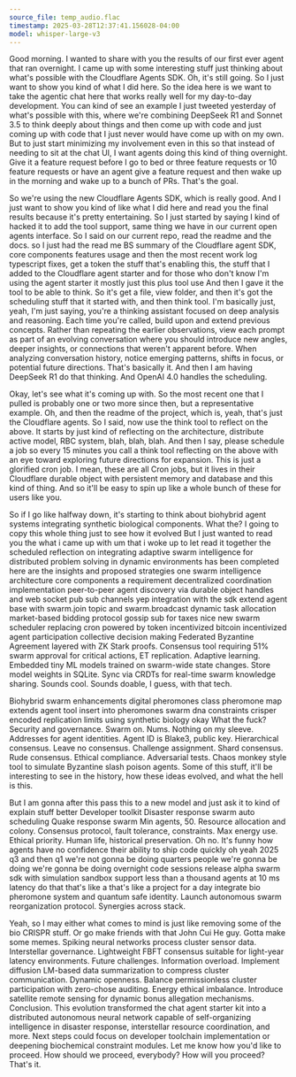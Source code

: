 ```yaml
---
source_file: temp_audio.flac
timestamp: 2025-03-28T12:37:41.156028-04:00
model: whisper-large-v3
---
```


Good morning. I wanted to share with you the results of our first ever agent that ran overnight. I came up with some interesting stuff just thinking about what's possible with the Cloudflare Agents SDK. Oh, it's still going. So I just want to show you kind of what I did here. So the idea here is we want to take the agentic chat here that works really well for my day-to-day development. You can kind of see an example I just tweeted yesterday of what's possible with this, where we're combining DeepSeek R1 and Sonnet 3.5 to think deeply about things and then come up with code and just coming up with code that I just never would have come up with on my own. But to just start minimizing my involvement even in this so that instead of needing to sit at the chat UI, I want agents doing this kind of thing overnight. Give it a feature request before I go to bed or three feature requests or 10 feature requests or have an agent give a feature request and then wake up in the morning and wake up to a bunch of PRs. That's the goal.

So we're using the new Cloudflare Agents SDK, which is really good. And I just want to show you kind of like what I did here and read you the final results because it's pretty entertaining. So I just started by saying I kind of hacked it to add the tool support, same thing we have in our current open agents interface. So I said on our current repo, read the readme and the docs. so I just had the read me BS summary of the Cloudflare agent SDK, core components features usage and then the most recent work log typescript fixes, get a token the stuff that's enabling this, the stuff that I added to the Cloudflare agent starter and for those who don't know I'm using the agent starter it mostly just this plus tool use And then I gave it the tool to be able to think. So it's get a file, view folder, and then it's got the scheduling stuff that it started with, and then think tool. I'm basically just, yeah, I'm just saying, you're a thinking assistant focused on deep analysis and reasoning. Each time you're called, build upon and extend previous concepts. Rather than repeating the earlier observations, view each prompt as part of an evolving conversation where you should introduce new angles, deeper insights, or connections that weren't apparent before. When analyzing conversation history, notice emerging patterns, shifts in focus, or potential future directions. That's basically it. And then I am having DeepSeek R1 do that thinking. And OpenAI 4.0 handles the scheduling.

Okay, let's see what it's coming up with. So the most recent one that I pulled is probably one or two more since then, but a representative example. Oh, and then the readme of the project, which is, yeah, that's just the Cloudflare agents. So I said, now use the think tool to reflect on the above. It starts by just kind of reflecting on the architecture, distribute active model, RBC system, blah, blah, blah. And then I say, please schedule a job so every 15 minutes you call a think tool reflecting on the above with an eye toward exploring future directions for expansion. This is just a glorified cron job. I mean, these are all Cron jobs, but it lives in their Cloudflare durable object with persistent memory and database and this kind of thing. And so it'll be easy to spin up like a whole bunch of these for users like you.

So if I go like halfway down, it's starting to think about biohybrid agent systems integrating synthetic biological components. What the? I going to copy this whole thing just to see how it evolved But I just wanted to read you the what i came up with um that i woke up to let read it together the scheduled reflection on integrating adaptive swarm intelligence for distributed problem solving in dynamic environments has been completed here are the insights and proposed strategies one swarm intelligence architecture core components a requirement decentralized coordination implementation peer-to-peer agent discovery via durable object handles and web socket pub sub channels yep integration with the sdk extend agent base with swarm.join topic and swarm.broadcast dynamic task allocation market-based bidding protocol gossip sub for taxes nice new swarm scheduler replacing cron powered by token incentivized bitcoin incentivized agent participation collective decision making Federated Byzantine Agreement layered with ZK Stark proofs. Consensus tool requiring 51% swarm approval for critical actions, ET replication. Adaptive learning. Embedded tiny ML models trained on swarm-wide state changes. Store model weights in SQLite. Sync via CRDTs for real-time swarm knowledge sharing. Sounds cool. Sounds doable, I guess, with that tech.

Biohybrid swarm enhancements digital pheromones class pheromone map extends agent tool insert into pheromones swarm dna constraints crisper encoded replication limits using synthetic biology okay What the fuck? Security and governance. Swarm on. Nums. Nothing on my sleeve. Addresses for agent identities. Agent ID is Blake3, public key. Hierarchical consensus. Leave no consensus. Challenge assignment. Shard consensus. Rude consensus. Ethical compliance. Adversarial tests. Chaos monkey style tool to simulate Byzantine slash poison agents. Some of this stuff, it'll be interesting to see in the history, how these ideas evolved, and what the hell is this.

But I am gonna after this pass this to a new model and just ask it to kind of explain stuff better Developer toolkit Disaster response swarm auto scheduling Quake response swarm Min agents, 50. Resource allocation and colony. Consensus protocol, fault tolerance, constraints. Max energy use. Ethical priority. Human life, historical preservation. Oh no. It's funny how agents have no confidence their ability to ship code quickly oh yeah 2025 q3 and then q1 we're not gonna be doing quarters people we're gonna be doing we're gonna be doing overnight code sessions release alpha swarm sdk with simulation sandbox support less than a thousand agents at 10 ms latency do that that's like a that's like a project for a day integrate bio pheromone system and quantum safe identity. Launch autonomous swarm reorganization protocol. Synergies across stack.

Yeah, so I may either what comes to mind is just like removing some of the bio CRISPR stuff. Or go make friends with that John Cui He guy. Gotta make some memes. Spiking neural networks process cluster sensor data. Interstellar governance. Lightweight FBFT consensus suitable for light-year latency environments. Future challenges. Information overload. Implement diffusion LM-based data summarization to compress cluster communication. Dynamic openness. Balance permissionless cluster participation with zero-chose auditing. Energy ethical imbalance. Introduce satellite remote sensing for dynamic bonus allegation mechanisms. Conclusion. This evolution transformed the chat agent starter kit into a distributed autonomous neural network capable of self-organizing intelligence in disaster response, interstellar resource coordination, and more. Next steps could focus on developer toolchain implementation or deepening biochemical constraint modules. Let me know how you'd like to proceed. How should we proceed, everybody? How will you proceed? That's it.
